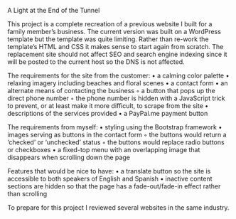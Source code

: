 A Light at the End of the Tunnel

This project is a complete recreation of a previous website I built for a family member’s business. The current version was built on a WordPress template but the template was quite limiting. Rather than re-work the template’s HTML and CSS it makes sense to start again from scratch. The replacement site should not affect SEO and search engine indexing since it will be posted to the current host so the DNS is not affected.

The requirements for the site from the customer:
    • a calming color palette
    • relaxing imagery including beaches and floral scenes
    • a contact form
    • an alternate means of contacting the business
        ◦ a button that pops up the direct phone number
        ◦ the phone number is hidden with a JavaScript trick to prevent, or at least make it more difficult, to scrape from the site
    • descriptions of the services provided
    • a PayPal.me payment button

The requirements from myself:
    • styling using the Bootstrap framework
    • images serving as buttons in the contact form
        ◦ the buttons would return a ‘checked’ or ‘unchecked’ status
        ◦ the buttons would replace radio buttons or checkboxes
    • a fixed-top menu with an overlapping image that disappears when scrolling down the page

Features that would be nice to have:
    • a translate button so the site is accessible to both speakers of English and Spanish
    • inactive content sections are hidden so that the page has a fade-out/fade-in effect rather than scrolling

To prepare for this project I reviewed several websites in the same industry.
